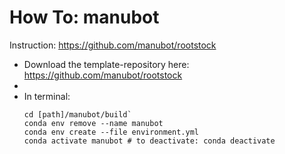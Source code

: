 # How To: manubot

Instruction: https://github.com/manubot/rootstock

- Download the template-repository here: https://github.com/manubot/rootstock  
- 
- In terminal:  
  ```
  cd [path]/manubot/build`  
  conda env remove --name manubot
  conda env create --file environment.yml
  conda activate manubot # to deactivate: conda deactivate
  ```
